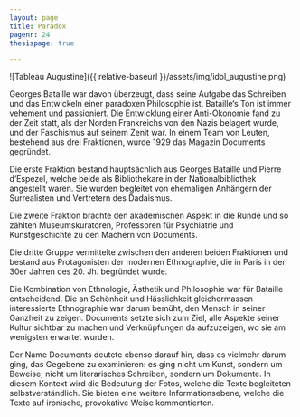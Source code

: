 ```yaml
---
layout: page
title: Paradox
pagenr: 24
thesispage: true

---
```


![Tableau Augustine]({{ relative-baseurl }}/assets/img/idol_augustine.png)

Georges Bataille war davon überzeugt, dass seine Aufgabe das Schreiben und das Entwickeln einer paradoxen Philosophie ist. Bataille‘s Ton ist immer vehement und passioniert. Die Entwicklung einer Anti-Ökonomie fand zu der Zeit statt, als der Norden Frankreichs von den Nazis belagert wurde, und der Faschismus auf seinem Zenit war. In einem Team von Leuten, bestehend aus drei Fraktionen, wurde 1929 das Magazin Documents gegründet.

Die erste Fraktion bestand hauptsächlich aus Georges Bataille und Pierre d‘Espezel, welche beide als Bibliothekare in der Nationalbibliothek angestellt waren. Sie wurden begleitet von ehemaligen Anhängern der Surrealisten und Vertretern des Dadaismus.

Die zweite Fraktion brachte den akademischen Aspekt in die Runde und so zählten Museumskuratoren, Professoren für Psychiatrie und Kunstgeschichte zu den Machern von Documents.

Die dritte Gruppe vermittelte zwischen den anderen beiden Fraktionen und bestand aus Protagonisten der modernen Ethnographie, die in Paris in den 30er Jahren des 20. Jh. begründet wurde.

Die Kombination von Ethnologie, Ästhetik und Philosophie war für Bataille entscheidend. Die an Schönheit und Hässlichkeit gleichermassen interessierte Ethnographie war darum bemüht, den Mensch in seiner Ganzheit zu zeigen. Documents setzte sich zum Ziel, alle Aspekte seiner Kultur sichtbar zu machen und Verknüpfungen da aufzuzeigen, wo sie am wenigsten erwartet wurden.

Der Name Documents deutete ebenso darauf hin, dass es vielmehr darum ging, das Gegebene zu examinieren: es ging nicht um Kunst, sondern um Beweise; nicht um literarisches Schreiben, sondern um Dokumente. In diesem Kontext wird die Bedeutung der Fotos, welche die Texte begleiteten selbstverständlich. Sie bieten eine weitere Informationsebene, welche die Texte auf ironische, provokative Weise kommentierten.
